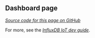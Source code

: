 ## Dashboard page

[_Source code for this page on GitHub_](https://github.com/bonitoo-io/iot-center-v2/blob/master/app/ui/src/pages/DashboardPage.tsx)

For more, see the [_InfluxDB IoT dev guide_](https://influxdata.github.io/iot-dev-guide/ui/dashboard.html).
